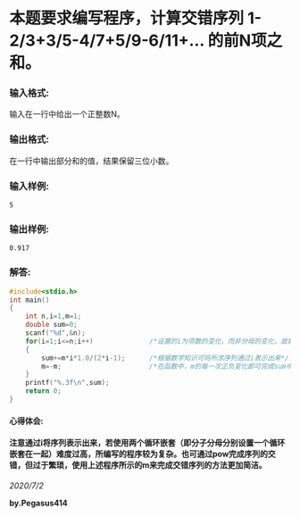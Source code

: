 # 本题要求编写程序，计算交错序列 1-2/3+3/5-4/7+5/9-6/11+... 的前N项之和。
### 输入格式:
输入在一行中给出一个正整数N。
### 输出格式:
在一行中输出部分和的值，结果保留三位小数。
### 输入样例:
`5`
### 输出样例:
`0.917`
### 解答:
```C
#include<stdio.h>
int main()
{
    int n,i=1,m=1;
    double sum=0;
    scanf("%d",&n);
    for(i=1;i<=n;i++)              /*设置的i为项数的变化，而非分母的变化，故需i<=n*/
    {
        sum+=m*i*1.0/(2*i-1);      /*根据数学知识可将所求序列通过i表示出来*/
        m=-m;                      /*在函数中，m的每一次正负变化即可完成sum中交错加减的要求，且更简单便捷*/
    }
    printf("%.3f\n",sum);
    return 0;
}

```
#### 心得体会:
#### 注意通过i将序列表示出来，若使用两个循环嵌套（即分子分母分别设置一个循环嵌套在一起）难度过高，所编写的程序较为复杂。也可通过pow完成序列的交错，但过于繁琐，使用上述程序所示的m来完成交错序列的方法更加简洁。
*2020/7/2*

**by.Pegasus414**
